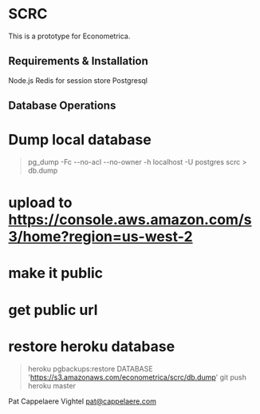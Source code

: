 # SCRC

This is a prototype for Econometrica. 

## Requirements & Installation

Node.js
Redis for session store
Postgresql

## Database Operations
# Dump local database
> pg_dump -Fc --no-acl --no-owner -h localhost -U postgres scrc > db.dump

# upload to https://console.aws.amazon.com/s3/home?region=us-west-2
# make it public
# get public url

# restore heroku database
> heroku pgbackups:restore DATABASE 'https://s3.amazonaws.com/econometrica/scrc/db.dump'
> git push heroku master

Pat Cappelaere	Vightel		pat@cappelaere.com